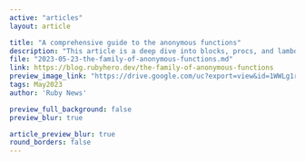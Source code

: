 ```yaml
---
active: "articles"
layout: article

title: "A comprehensive guide to the anonymous functions"
description: "This article is a deep dive into blocks, procs, and lambdas that will help you to understand how these functions differ from each other and how you can benefit from using them."
file: "2023-05-23-the-family-of-anonymous-functions.md"
link: https://blog.rubyhero.dev/the-family-of-anonymous-functions
preview_image_link: "https://drive.google.com/uc?export=view&id=1WWLg1rmi3oqxxBhwmbVrpboy068aMOfQ"
tags: May2023
author: 'Ruby News'

preview_full_background: false
preview_blur: true

article_preview_blur: true
round_borders: false
---
```

